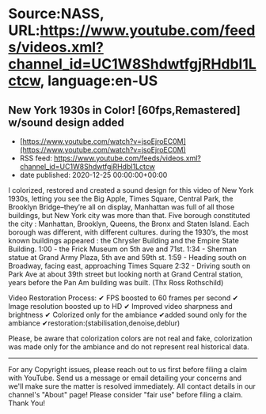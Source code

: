 # Source:NASS, URL:https://www.youtube.com/feeds/videos.xml?channel_id=UC1W8ShdwtfgjRHdbl1Lctcw, language:en-US

## New York 1930s in Color! [60fps,Remastered] w/sound design added
 - [https://www.youtube.com/watch?v=jsoEjroEC0M](https://www.youtube.com/watch?v=jsoEjroEC0M)
 - RSS feed: https://www.youtube.com/feeds/videos.xml?channel_id=UC1W8ShdwtfgjRHdbl1Lctcw
 - date published: 2020-12-25 00:00:00+00:00

I colorized, restored and created a sound design for this video of New York 1930s, letting you see the Big Apple, Times Square, Central Park, the Brooklyn Bridge–they’re all on display,  Manhattan was full of all those buildings, but New York city was more than that. Five borough constituted the city : Manhattan, Brooklyn, Queens, the Bronx and Staten Island. Each borough was different, with different cultures. during the 1930’s, the most known buildings appeared : the Chrysler Building and the Empire State Building.
1:00 - the Frick Museum on 5th ave and 71st.
1:34 - Sherman statue at Grand Army Plaza, 5th ave and 59th st.
1:59 - Heading south on Broadway, facing east, approaching Times Square
2:32 - Driving south on Park Ave at about 39th street but looking north at Grand Central station, years before the Pan Am building was built. (Thx Ross Rothschild)


Video Restoration Process:
✔ FPS boosted to 60 frames per second 
✔ Image resolution boosted up to HD 
✔ Improved video sharpness and brightness 
✔ Colorized only for the ambiance
✔added sound only for the ambiance
✔restoration:(stabilisation,denoise,deblur) 

Please, be aware that colorization colors are not real and fake, colorization was made only for the ambiance and do not represent real historical data.

- - - - - - - - - - - - - - - - - - - -
For any Copyright issues, please reach out to us first before filing a claim with YouTube. Send us a message or email detailing your concerns and we'll make sure the matter is resolved immediately. All contact details in our channel's "About" page! Please consider "fair use" before filing a claim. Thank You!

